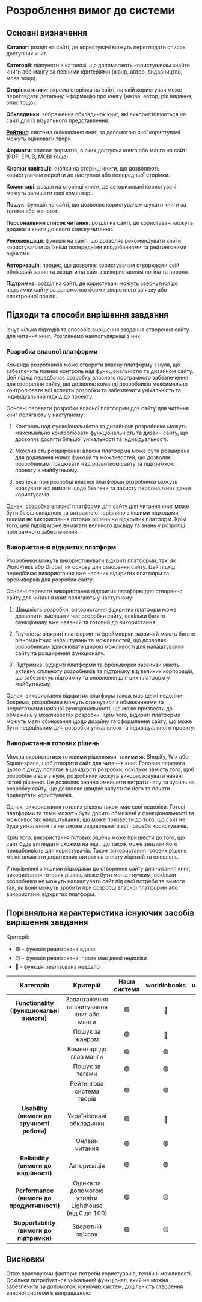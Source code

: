 # Розроблення вимог до системи

## Основні визначення

**Каталог**: розділ на сайті, де користувачі можуть переглядати список доступних книг.

**Категорії**: підпункти в каталозі, що допомагають користувачам знайти книги або мангу за певними критеріями (жанр, автор, видавництво, мова тощо).

**Сторінка книги**: окрема сторінка на сайті, на якій користувач може переглядати детальну інформацію про книгу (назва, автор, рік видання, опис тощо).

**Обкладинки**: зображення обкладинок книг, які використовуються на сайті для їх візуального представлення.

**[Рейтинг](https://uk.wikipedia.org/wiki/%D0%A0%D0%B5%D0%B9%D1%82%D0%B8%D0%BD%D0%B3)**: система оцінювання книг, за допомогою якої користувачі можуть оцінювати твори.

**Формати**: список форматів, в яких доступна книга або манга на сайті (PDF, EPUB, MOBI тощо).

**Кнопки навігації**: кнопки на сторінці книги, що дозволяють користувачам перейти до наступної або попередньої сторінки.

**Коментарі**: розділ на сторінці книги, де авторизовані користувачі можуть залишати свої коментарі.

**Пошук**: функція на сайті, що дозволяє користувачам шукати книги за тегами або жанром.

**Персональний список читання**: розділ на сайті, де користувачі можуть додавати книги до свого списку читання.

**Рекомендації**: функція на сайті, що дозволяє рекомендувати книги користувачам за їхніми попередніми вподобаннями та рейтинговими оцінками.

**[Авторизація](https://uk.wikipedia.org/wiki/%D0%90%D0%B2%D1%82%D0%BE%D1%80%D0%B8%D0%B7%D0%B0%D1%86%D1%96%D1%8F)**: процес, що дозволяє користувачам створювати свій обліковий запис та входити на сайт з використанням логіна та пароля.

**Підтримка**: розділ на сайті, де користувачі можуть звернутися до підтримки сайту за допомогою форми зворотного зв'язку або електронної пошти.

## Підходи та способи вирішення завдання

Існує кілька підходів та способів вирішення завдання створення сайту для читання книг. Розглянемо найпопулярніші з них:

### Розробка власної платформи

Команда розробників може створити власну платформу з нуля, що забезпечить повний контроль над функціональністю та дизайном сайту. Цей підхід передбачає розробку власного програмного забезпечення для створення сайту, що дозволяє команді розробників максимально контролювати всі аспекти розробки та забезпечити унікальність та індивідуальний підхід до проекту.

Основні переваги розробки власної платформи для сайту для читання книг полягають у наступному:

1. Контроль над функціональністю та дизайном: розробники можуть максимально контролювати функціональність та дизайн сайту, що дозволяє досягти більшої унікальності та індивідуальності.

2. Можливість розширення: власна платформа може бути розширена для додавання нових функцій та можливостей, що дозволяє розробникам працювати над розвитком сайту та підтримкою проекту в майбутньому.

3. Безпека: при розробці власної платформи розробники можуть врахувати всі вимоги щодо безпеки та захисту персональних даних користувачів.

Однак, розробка власної платформи для сайту для читання книг може бути більш складною та витратною порівняно з іншими підходами, такими як використання готових рішень чи відкритих платформ. Крім того, цей підхід може вимагати великого досвіду та знань у розробці програмного забезпечення.

### Використання відкритих платформ

Розробники можуть використовувати відкриті платформи, такі як WordPress або Drupal, як основу для створення сайту. Цей підхід передбачає використання вже наявних відкритих платформ та фреймворків для розробки сайту.

Основні переваги використання відкритих платформ для створення сайту для читання книг полягають у наступному:

1. Швидкість розробки: використання відкритих платформ може дозволити зменшити час розробки сайту, оскільки багато функціоналу вже наявний та готовий до використання.

2. Гнучкість: відкриті платформи та фреймворки зазвичай мають багато різноманітних налаштувань та можливостей, що дозволяє розробникам здійснювати широкі можливості для налаштування сайту та розширення функціоналу.

3. Підтримка: відкриті платформи та фреймворки зазвичай мають активну спільноту розробників та підтримку від великих корпорацій, що забезпечує підтримку та оновлення для цих платформ у майбутньому.

Однак, використання відкритих платформ також має деякі недоліки. Зокрема, розробники можуть стикнутися з обмеженнями та недостатками наявної функціональності, що може призвести до обмежень у можливостях розробки. Крім того, відкриті платформи можуть мати обмеження щодо дизайну та оформлення сайту, що може бути недоцільним для розробки унікального та індивідуального проекту.

### Використання готових рішень

Можна скористатися готовими рішеннями, такими як Shopify, Wix або Squarespace, щоб створити сайт для читання книг. Головна перевага цього підходу полягає в швидкості розробки, оскільки замість того, щоб розробляти все з нуля, розробники можуть використовувати наявні готові рішення. Це дозволяє значно зменшити витрати часу та зусиль на розробку сайту, що дозволяє швидко запустити його та почати привертати користувачів.

Однак, використання готових рішень також має свої недоліки. Готові платформи та теми можуть бути досить обмежені у функціональності та можливостях налаштування, що може призвести до того, що сайт не буде унікальним та не зможе задовольнити всі потреби користувачів.

Крім того, використання готових рішень може призвести до того, що сайт буде виглядати схожим на інші, що також може знизити його привабливість для користувачів. Також використання готових рішень може вимагати додаткових витрат на оплату ліцензій та оновлень.

У порівнянні з іншими підходами до створення сайту для читання книг, використання готових рішень може бути менш гнучким, оскільки розробники не можуть налаштувати сайт під свої потреби та вимоги так, як вони можуть зробити при розробці власної платформи або використанні відкритих платформ.

## Порівняльна характеристика існуючих засобів вирішення завдання

 Критерії:
- 🟢 - функція реалізована вдало
- 🟡 - функція реалізована, проте має деякі недоліки
- 🔴 - функція реалізована невдало

| Категорія | Критерій | Наша система | worldinbooks | uanime | manga.in.ua |
|:----:| :-----------: |:-:|:-:|:-:|:-:|
| **Functionality (функциональні вимоги)** | Завантаження та зчитування книг або манги | 🟢 | 🔴 | 🟢  | 🟢 |
|  | Пошук за жанром  | 🟢 | 🔴  | 🟡 | 🔴  |
|  | Коментарі до глав манги | 🟢 | 🟢 | 🔴 | 🟢|
|  | Пошук за тегами| 🟢 | 🟢 | 🟡 | 🔴 |
|  | Рейтингова система творів | 🟢 | 🟢 | 🟡 | 🟢|
| **Usability (вимоги до зручності роботи)** | Українізовані обкладинки | 🟢 |🔴 | 🟡| 🟢 |
|  |Онлайн читання| 🟢 | 🟢 | 🔴 | 🟢 | 
| **Reliability (вимоги до надійності)** | Авторизація | 🟢 | 🟢  | 🔴 | 🟢 |
| **Performance (вимоги до продуктивності)** | Оцінка за допомогою утиліти Lighthouse (від 0 до 100) | 🟢 | 🟡 | 🔴 | 🟡  |
| **Supportability (вимоги до підтримки)** | Зворотній зв'язок | 🟢 | 🟡 | 🔴 | 🟢 |

## Висновки

Отже враховуючи фактори: потреби користувачів, технічні можливості. Оскільки потребується унікальний функціонал, який не можна забезпечити за допомогою існуючих систем, доцільність створення власної системи є виправданою. 